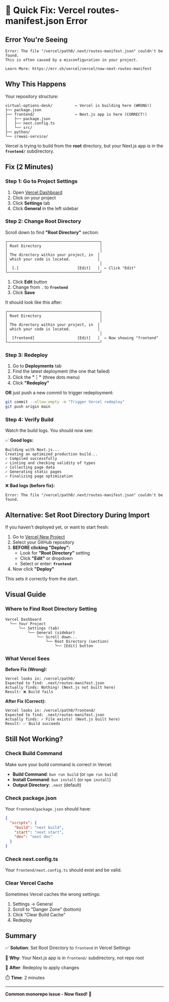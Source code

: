 # 🔧 Quick Fix: Vercel routes-manifest.json Error

## Error You're Seeing

```
Error: The file "/vercel/path0/.next/routes-manifest.json" couldn't be found.
This is often caused by a misconfiguration in your project.

Learn More: https://err.sh/vercel/vercel/now-next-routes-manifest
```

## Why This Happens

Your repository structure:
```
virtual-options-desk/          ← Vercel is building here (WRONG!)
├── package.json
├── frontend/                  ← Next.js app is here (CORRECT!)
│   ├── package.json
│   ├── next.config.ts
│   └── src/
├── python/
└── crewai-service/
```

Vercel is trying to build from the **root** directory, but your Next.js app is in the **`frontend/`** subdirectory.

## Fix (2 Minutes)

### Step 1: Go to Project Settings

1. Open [Vercel Dashboard](https://vercel.com/dashboard)
2. Click on your project
3. Click **Settings** tab
4. Click **General** in the left sidebar

### Step 2: Change Root Directory

Scroll down to find **"Root Directory"** section:

```
┌─────────────────────────────────────────┐
│ Root Directory                          │
│                                         │
│ The directory within your project, in  │
│ which your code is located.            │
│                                         │
│  [.]                          [Edit]   │  ← Click "Edit"
└─────────────────────────────────────────┘
```

1. Click **Edit** button
2. Change from `.` to **`frontend`**
3. Click **Save**

It should look like this after:
```
┌─────────────────────────────────────────┐
│ Root Directory                          │
│                                         │
│ The directory within your project, in  │
│ which your code is located.            │
│                                         │
│  [frontend]                   [Edit]   │  ← Now showing "frontend"
└─────────────────────────────────────────┘
```

### Step 3: Redeploy

1. Go to **Deployments** tab
2. Find the latest deployment (the one that failed)
3. Click the **"︙"** (three dots menu)
4. Click **"Redeploy"**

**OR** just push a new commit to trigger redeployment:
```bash
git commit --allow-empty -m "Trigger Vercel redeploy"
git push origin main
```

### Step 4: Verify Build

Watch the build logs. You should now see:

✅ **Good logs:**
```
Building with Next.js...
Creating an optimized production build...
✓ Compiled successfully
✓ Linting and checking validity of types
✓ Collecting page data
✓ Generating static pages
✓ Finalizing page optimization
```

❌ **Bad logs (before fix):**
```
Error: The file "/vercel/path0/.next/routes-manifest.json" couldn't be found.
```

## Alternative: Set Root Directory During Import

If you haven't deployed yet, or want to start fresh:

1. Go to [Vercel New Project](https://vercel.com/new)
2. Select your GitHub repository
3. **BEFORE clicking "Deploy":**
   - Look for **"Root Directory"** setting
   - Click **"Edit"** or dropdown
   - Select or enter: **`frontend`**
4. Now click **"Deploy"**

This sets it correctly from the start.

## Visual Guide

### Where to Find Root Directory Setting

```
Vercel Dashboard
  └── Your Project
      └── Settings (tab)
          └── General (sidebar)
              └── Scroll down...
                  └── Root Directory (section)
                      └── [Edit] button
```

### What Vercel Sees

**Before Fix (Wrong):**
```
Vercel looks in: /vercel/path0/
Expected to find: .next/routes-manifest.json
Actually finds: Nothing! (Next.js not built here)
Result: ❌ Build fails
```

**After Fix (Correct):**
```
Vercel looks in: /vercel/path0/frontend/
Expected to find: .next/routes-manifest.json
Actually finds: ✓ File exists! (Next.js built here)
Result: ✅ Build succeeds
```

## Still Not Working?

### Check Build Command

Make sure your build command is correct in Vercel:

- **Build Command**: `bun run build` (or `npm run build`)
- **Install Command**: `bun install` (or `npm install`)
- **Output Directory**: `.next` (default)

### Check package.json

Your `frontend/package.json` should have:
```json
{
  "scripts": {
    "build": "next build",
    "start": "next start",
    "dev": "next dev"
  }
}
```

### Check next.config.ts

Your `frontend/next.config.ts` should exist and be valid.

### Clear Vercel Cache

Sometimes Vercel caches the wrong settings:

1. Settings → General
2. Scroll to "Danger Zone" (bottom)
3. Click "Clear Build Cache"
4. Redeploy

## Summary

✅ **Solution**: Set Root Directory to `frontend` in Vercel Settings

📁 **Why**: Your Next.js app is in `frontend/` subdirectory, not repo root

🔄 **After**: Redeploy to apply changes

⏱️ **Time**: 2 minutes

---

**Common monorepo issue - Now fixed!** 🚀
